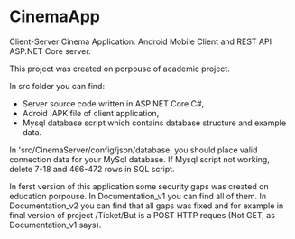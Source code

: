 # CinemaApp
Client-Server Cinema Application. Android Mobile Client and REST API ASP.NET Core server.

This project was created on porpouse of academic project. 

In src folder you can find:
* Server source code written in ASP.NET Core C#,
* Adroid .APK file of client application,
* Mysql database script which contains database structure and example data.

In 'src/CinemaServer/config/json/database' you should place valid connection data for your MySql database. 
If Mysql script not working, delete 7-18 and 466-472 rows in SQL script.

In ferst version of this application some security gaps was created on education porpouse. In Documentation_v1 you can find all of them. 
In Documentation_v2 you can find that all gaps was fixed and for example in final version of project /Ticket/But is a POST HTTP reques (Not GET, as Documentation_v1 says).
